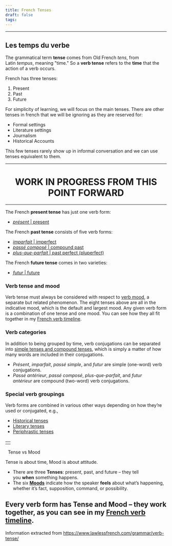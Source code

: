 ```yaml
---
title: French Tenses
draft: false
tags:
---
```

---

## Les temps du verbe

The grammatical term **tense** comes from Old French _tens_, from Latin _tempus_, meaning "time." So a **verb tense** refers to the **time** that the action of a verb occurs. 

French has three tenses:
1. Present
2. Past
3. Future

For simplicity of learning, we will focus on the main tenses. There are other tenses in french that we will be ignoring as they are reserved for: 

- Formal settings
- Literature settings
- Journalism
- Historical Accounts


This few tenses rarely show up in informal conversation and we can use tenses equivalent to them.

---

<h1 style="text-align:center">WORK IN PROGRESS FROM THIS POINT FORWARD</h1>

---

The French **present tense** has just one verb form:

- [_présent_ | present](https://www.lawlessfrench.com/grammar/present-tense/)

The French **past tense** consists of five verb forms:

- [_imparfait_ | imperfect](https://www.lawlessfrench.com/grammar/imperfect/)
- [_passé composé_ | compound past](https://www.lawlessfrench.com/grammar/passe-compose/)
- [_plus-que-parfait_ | past perfect (pluperfect)](https://www.lawlessfrench.com/grammar/past-perfect/)

The French **future tense** comes in two varieties:

- [_futur_ | future](https://www.lawlessfrench.com/grammar/future-tense/)


### Verb tense and mood

Verb tense must always be considered with respect to [verb mood](https://www.lawlessfrench.com/grammar/verb-mood/), a separate but related phenomenon. The eight tenses above are all in the indicative mood, which is the default and largest mood. Any given verb form is a combination of one tense and one mood. You can see how they all fit together in my [French verb timeline](https://www.lawlessfrench.com/grammar/verb-timeline/).

### Verb categories

In addition to being grouped by time, verb conjugations can be separated into [simple tenses and compound tenses](https://www.lawlessfrench.com/grammar/simple-compound-tenses-moods/), which is simply a matter of how many words are included in their conjugations.

- _Présent_, _imparfait_, _passé simple_, and _futur_ are simple (one-word) verb conjugations.
- _Passé antérieur_, _passé composé_, _plus-que-parfait_, and _futur antérieur_ are compound (two-word) verb conjugations.

### Special verb groupings

Verb forms are combined in various other ways depending on how they’re used or conjugated, e.g.,

- [Historical tenses](https://www.lawlessfrench.com/grammar/historical-tenses/)
- [Literary tenses](https://www.lawlessfrench.com/grammar/literary-tenses-moods/)
- [Periphrastic tenses](https://www.lawlessfrench.com/grammar/periphrastic-tenses/)

### 

|   |
|---|
||

  Tense vs Mood

Tense is about time, Mood is about attitude.

- There are three **Tenses**: present, past, and future – they tell you **when** something happens.
- The six **[Moods](https://www.lawlessfrench.com/grammar/verb-mood/)** indicate how the speaker **feels** about what’s happening, whether it’s fact, supposition, command, or possibility.

Every verb form has Tense and Mood – they work together, as you can see in my [French verb timeline](https://www.lawlessfrench.com/grammar/verb-timeline/).
---
Information extracted from https://www.lawlessfrench.com/grammar/verb-tense/